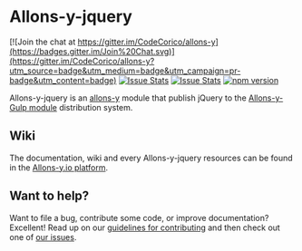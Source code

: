 # Allons-y-jquery

[![Join the chat at https://gitter.im/CodeCorico/allons-y](https://badges.gitter.im/Join%20Chat.svg)](https://gitter.im/CodeCorico/allons-y?utm_source=badge&utm_medium=badge&utm_campaign=pr-badge&utm_content=badge)
[![Issue Stats](http://issuestats.com/github/codecorico/allons-y-jquery/badge/issue)](http://issuestats.com/github/codecorico/allons-y)
[![Issue Stats](http://issuestats.com/github/codecorico/allons-y-jquery/badge/pr)](http://issuestats.com/github/codecorico/allons-y)
[![npm version](https://badge.fury.io/js/allons-y-jquery.svg)](https://badge.fury.io/js/allons-y-jquery)

Allons-y-jquery is an [allons-y](https://github.com/CodeCorico/allons-y) module that publish jQuery to the [Allons-y-Gulp module](https://www.npmjs.com/package/allons-y-gulp) distribution system.

## Wiki

The documentation, wiki and every Allons-y-jquery resources can be found in the [Allons-y.io platform](http://allons-y.io).

## Want to help?

Want to file a bug, contribute some code, or improve documentation? Excellent! Read up on our [guidelines for contributing](CONTRIBUTING.md) and then check out one of [our issues](https://github.com/CodeCorico/allons-y-jquery/issues).
